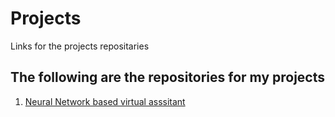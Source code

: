 # Projects
Links for the projects repositaries
## The following are the repositories for my projects 
1. <a href="https://github.com/Nag28endra/ML_based_Virtual_assistant">Neural Network based virtual asssitant</a>
